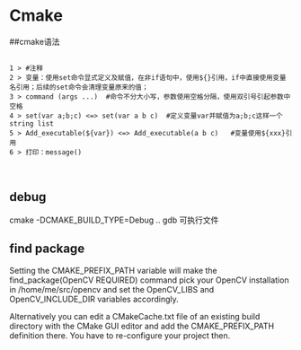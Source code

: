 # Cmake 


##cmake语法
```

1 > #注释
2 > 变量：使用set命令显式定义及赋值，在非if语句中，使用${}引用，if中直接使用变量名引用；后续的set命令会清理变量原来的值；
3 > command (args ...)  #命令不分大小写，参数使用空格分隔，使用双引号引起参数中空格
4 > set(var a;b;c) <=> set(var a b c)  #定义变量var并赋值为a;b;c这样一个string list
5 > Add_executable(${var}) <=> Add_executable(a b c)   #变量使用${xxx}引用
6 > 打印：message()
```

<br>

## debug
   cmake  -DCMAKE_BUILD_TYPE=Debug  .. 
   gdb 可执行文件
   

## find package
Setting the CMAKE_PREFIX_PATH variable will make the find_package(OpenCV REQUIRED) command pick your OpenCV installation in /home/me/src/opencv and set the OpenCV_LIBS and OpenCV_INCLUDE_DIR variables accordingly.

Alternatively you can edit a CMakeCache.txt file of an existing build directory with the CMake GUI editor and add the CMAKE_PREFIX_PATH definition there. You have to re-configure your project then.